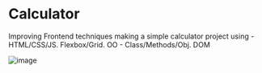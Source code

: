 # Calculator
Improving Frontend techniques making a simple calculator project using - HTML/CSS/JS. Flexbox/Grid. OO - Class/Methods/Obj. DOM

![image](https://user-images.githubusercontent.com/78654020/169650155-aeedb3c5-39c6-4394-aa42-4b075f9c8f3a.png)


